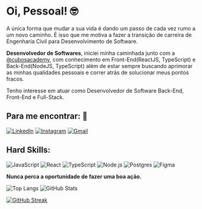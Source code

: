 # Oi, Pessoal! 🤓

A única forma que mudar a sua vida é dando um passo de cada vez rumo a um novo caminho. É isso que me motiva a fazer a transição de carreira de Engenharia Civil para Desenvolvimento de Software.

**Desenvolvedor de Softwares**, iniciei minha caminhada junto com a [@cubosacademy](https://cubos.academy/), com conhecimento em Front-End(ReactJS, TypeScript) e Back-End(NodeJS, TypeScript) além de estar sempre buscando aprimorar as minhas qualidades pessoais e correr atrás de solucionar meus pontos fracos.

Tenho interesse em atuar como Desenvolvedor de Software Back-End, Front-End e Full-Stack.

## Para me encontrar: 📌
[![LinkedIn](https://img.shields.io/badge/LinkedIn-0077B5?style=for-the-badge&logo=linkedin&logoColor=white)](https://www.linkedin.com/in/leonardo-hossary/)
[![Instagram](https://img.shields.io/badge/-Instagram-%23E4405F?style=for-the-badge&logo=instagram&logoColor=white)](https://www.instagram.com/leohossary/)
[![Gmail](https://img.shields.io/badge/Gmail-333333?style=for-the-badge&logo=gmail&logoColor=red)](mailto:leonardohossary@gmail.com)

## Hard Skills:
![JavaScript](https://img.shields.io/badge/JavaScript-323330?style=for-the-badge&logo=javascript&logoColor=F7DF1E)
![React](https://img.shields.io/badge/React-20232A?style=for-the-badge&logo=react&logoColor=61DAFB)
![TypeScript](https://img.shields.io/badge/typescript-%23007ACC.svg?style=for-the-badge&logo=typescript&logoColor=white)
![Node.js](https://img.shields.io/badge/Node.js-339933?style=for-the-badge&logo=nodedotjs&logoColor=white)
![Postgres](https://img.shields.io/badge/postgres-%23316192.svg?style=for-the-badge&logo=postgresql&logoColor=white)
![Figma](https://img.shields.io/badge/figma-%23F24E1E.svg?style=for-the-badge&logo=figma&logoColor=white)

**Nunca perca a oportunidade de fazer uma boa ação.**

![Top Langs](https://github-readme-stats.vercel.app/api/top-langs/?username=LeoHossary&layout=compact&theme=bear&bg_color=1f2335&border_color=30A3DC&custom_title=Principais%20Linguagens&text_color=FFF)
![GitHub Stats](https://github-readme-stats.vercel.app/api?username=LeoHossary&theme=bear&bg_color=1f2335&border_color=30A3DC&show_icons=true&icon_color=30A3DC&text_color=FFF)

[![GitHub Streak](https://streak-stats.demolab.com/?user=LeoHossary&theme=bear&background=1f2335&border=30A3DC&dates=FFF)](https://git.io/streak-stats)
